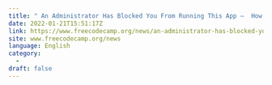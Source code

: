 ```yaml
---
title: " An Administrator Has Blocked You From Running This App –  How to Fix on a Windows 10 PC "
date: 2022-01-21T15:51:17Z
link: https://www.freecodecamp.org/news/an-administrator-has-blocked-you-from-running-this-app-how-to-fix-on-a-windows-10-pc/?utm_medium=RSS&utm_source=news.12bit.vn
site: www.freecodecamp.org/news
language: English
category:
  -   
draft: false
---
```

